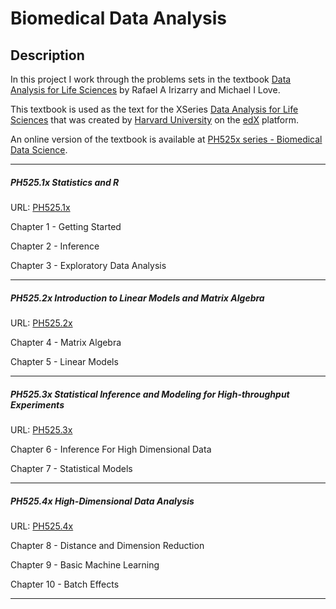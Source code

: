 # Biomedical Data Analysis

## Description
In this project I work through the problems sets in the textbook [Data Analysis for Life Sciences](https://leanpub.com/dataanalysisforthelifesciences/) by Rafael A Irizarry and Michael I Love.

This textbook is used as the text for the XSeries [Data Analysis for Life Sciences](https://www.edx.org/xseries/data-analysis-life-sciences) that was created by [Harvard University](https://www.edx.org/school/harvardx) on the [edX](https://www.edx.org/) platform.

An online version of the textbook is available at [PH525x series - Biomedical Data Science](http://genomicsclass.github.io/book/). 
___

##### PH525.1x Statistics and R

URL: [PH525.1x](https://www.edx.org/course/statistics-r-harvardx-ph525-1x-0)

Chapter 1 - Getting Started

Chapter 2 - Inference

Chapter 3 - Exploratory Data Analysis
___
##### PH525.2x Introduction to Linear Models and Matrix Algebra

URL: [PH525.2x](https://www.edx.org/course/introduction-linear-models-matrix-harvardx-ph525-2x-1)

Chapter 4 - Matrix Algebra

Chapter 5 - Linear Models
___
##### PH525.3x Statistical Inference and Modeling for High-throughput Experiments

URL: [PH525.3x](https://www.edx.org/course/statistical-inference-modeling-high-harvardx-ph525-3x-0)

Chapter 6 - Inference For High Dimensional Data

Chapter 7 - Statistical Models
___
##### PH525.4x High-Dimensional Data Analysis

URL: [PH525.4x](https://www.edx.org/course/high-dimensional-data-analysis-harvardx-ph525-4x-0)

Chapter 8 - Distance and Dimension Reduction

Chapter 9 - Basic Machine Learning

Chapter 10 - Batch Effects
___
